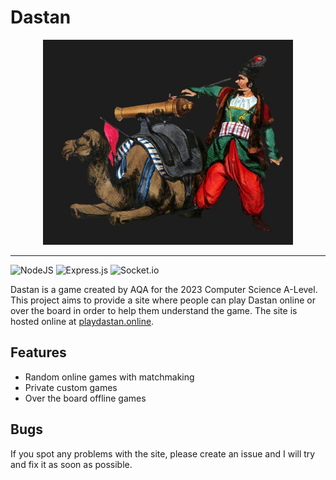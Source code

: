 # Dastan

<div align=center><img src="https://github.com/SpookyScaryDev/Dastan/blob/main/images/dastan.jpg?raw=true" width=400></div>

***

![NodeJS](https://img.shields.io/badge/node.js-6DA55F?style=for-the-badge&logo=node.js&logoColor=white) ![Express.js](https://img.shields.io/badge/express.js-%23404d59.svg?style=for-the-badge&logo=express&logoColor=%2361DAFB) ![Socket.io](https://img.shields.io/badge/Socket.io-black?style=for-the-badge&logo=socket.io&badgeColor=010101)

Dastan is a game created by AQA for the 2023 Computer Science A-Level. This project aims to provide a site where people can play Dastan online or over the board in order to help them understand the game. The site is hosted online at [playdastan.online](https://playdastan.online).

## Features
* Random online games with matchmaking
* Private custom games
* Over the board offline games

## Bugs
If you spot any problems with the site, please create an issue and I will try and fix it as soon as possible.
